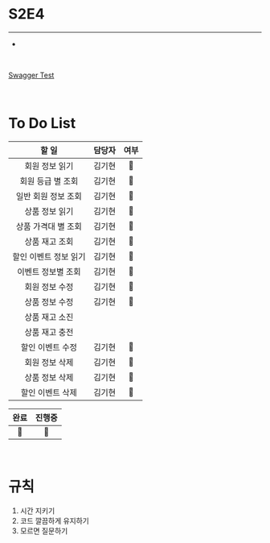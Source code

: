 # S2E4
---

*

<br>

[Swagger Test](http://localhost:8080/swagger-ui/index.html#)

<br>

# To Do List

|     할 일      | 담당자 |  여부   |
|:------------:|:---:|:-----:|
|   회원 정보 읽기   | 김기현 |  🔵   |
|  회원 등급 별 조회  | 김기현 |   🔵    |
| 일반 회원 정보 조회  | 김기현 |  🔵     |
|   상품 정보 읽기   | 김기현 |  🔵   |
| 상품 가격대 별 조회  | 김기현 |  🔵     |
|   상품 재고 조회   | 김기현 |   🔵    |
| 할인 이벤트 정보 읽기 | 김기현 |  🔵   |
|  이벤트 정보별 조회  | 김기현 |  🔵    |
|   회원 정보 수정   | 김기현 |  🔵   |
|   상품 정보 수정   | 김기현 |  🔵   |
|   상품 재고 소진   |     |       |
|   상품 재고 충전   |     |       |
|  할인 이벤트 수정   | 김기현 |  🔵   |
|   회원 정보 삭제   | 김기현 |  🔵   |
|   상품 정보 삭제   | 김기현 |  🔵   |
|  할인 이벤트 삭제   | 김기현 |  🔵   |


|완료|진행중|
|:---:|:---:|
| 🔵 |🔴   |
<br>

# 규칙

1. 시간 지키기
2. 코드 깔끔하게 유지하기
3. 모르면 질문하기